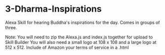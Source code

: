 # 3-Dharma-Inspirations
Alexa Skill for hearing Buddha's inspirations for the day. Comes in groups of three.

Note: You will need to zip the Alexa.js and index.js together for upload to Skill Builder 
You will also need a small logo at 108 x 108 and a large logo at 512 x 512. Include of Amazon your terms of service in a .html
